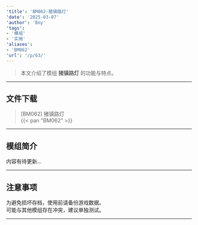 ```yaml
---
'title': 'BM062-猪镇路灯'
'date': '2025-03-07'
'author': 'Bny'
'tags':
- '模组'
- '实用'
'aliases':
- 'BM062'
'url': '/p/63/'
---
```


> 本文介绍了模组 **猪镇路灯** 的功能与特点。

---

## 文件下载

> [BM062] 猪镇路灯  
{{< pan "BM062" >}}  

---

## 模组简介

>  
内容有待更新...  

---

## 注意事项

>  
为避免损坏存档，使用前请备份游戏数据。  
可能与其他模组存在冲突，建议单独测试。  

---

